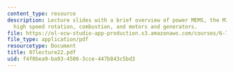 ```yaml
---
content_type: resource
description: Lecture slides with a brief overview of power MEMS, the MIT microengine,
  high speed rotation, combustion, and motors and generators.
file: https://ol-ocw-studio-app-production.s3.amazonaws.com/courses/6-777j-design-and-fabrication-of-microelectromechanical-devices-spring-2007/f4f0bea9ba9345063cce447b843c5bd3_07lecture22.pdf
file_type: application/pdf
resourcetype: Document
title: 07lecture22.pdf
uid: f4f0bea9-ba93-4506-3cce-447b843c5bd3
---
```

